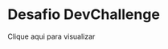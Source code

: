 <h1>Desafio DevChallenge</h1>
<a href"https://felipejuzo02.github.io/codar/">Clique aqui para visualizar</a>
